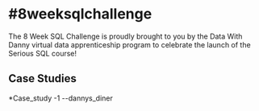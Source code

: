# #8weeksqlchallenge
The 8 Week SQL Challenge is proudly brought to you by the Data With Danny virtual data apprenticeship program to celebrate the launch of the Serious SQL course!

## Case Studies
*Case_study -1 --dannys_diner 
